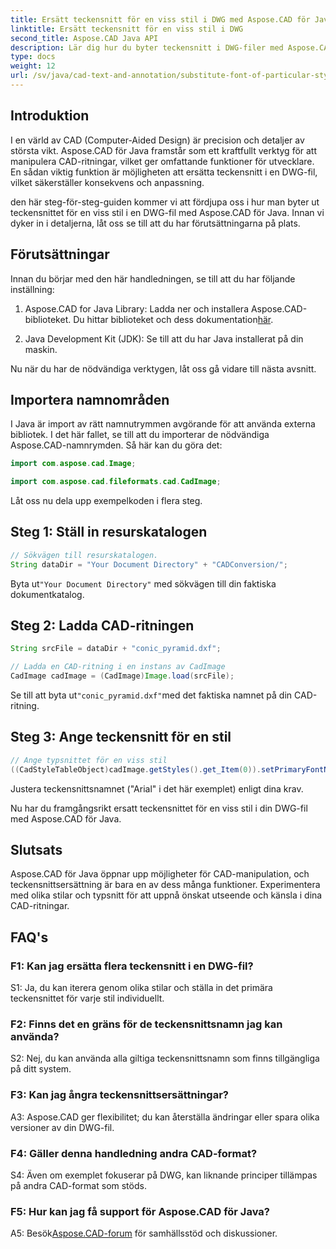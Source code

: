 ```yaml
---
title: Ersätt teckensnitt för en viss stil i DWG med Aspose.CAD för Java
linktitle: Ersätt teckensnitt för en viss stil i DWG
second_title: Aspose.CAD Java API
description: Lär dig hur du byter teckensnitt i DWG-filer med Aspose.CAD för Java. Steg-för-steg-guide för att anpassa stilar med precision.
type: docs
weight: 12
url: /sv/java/cad-text-and-annotation/substitute-font-of-particular-style-in-dwg/
---
```

## Introduktion

I en värld av CAD (Computer-Aided Design) är precision och detaljer av största vikt. Aspose.CAD för Java framstår som ett kraftfullt verktyg för att manipulera CAD-ritningar, vilket ger omfattande funktioner för utvecklare. En sådan viktig funktion är möjligheten att ersätta teckensnitt i en DWG-fil, vilket säkerställer konsekvens och anpassning.

den här steg-för-steg-guiden kommer vi att fördjupa oss i hur man byter ut teckensnittet för en viss stil i en DWG-fil med Aspose.CAD för Java. Innan vi dyker in i detaljerna, låt oss se till att du har förutsättningarna på plats.

## Förutsättningar

Innan du börjar med den här handledningen, se till att du har följande inställning:

1.  Aspose.CAD for Java Library: Ladda ner och installera Aspose.CAD-biblioteket. Du hittar biblioteket och dess dokumentation[här](https://releases.aspose.com/cad/java/).

2. Java Development Kit (JDK): Se till att du har Java installerat på din maskin.

Nu när du har de nödvändiga verktygen, låt oss gå vidare till nästa avsnitt.

## Importera namnområden

I Java är import av rätt namnutrymmen avgörande för att använda externa bibliotek. I det här fallet, se till att du importerar de nödvändiga Aspose.CAD-namnrymden. Så här kan du göra det:

```java
import com.aspose.cad.Image;

import com.aspose.cad.fileformats.cad.CadImage;

```

Låt oss nu dela upp exempelkoden i flera steg.

## Steg 1: Ställ in resurskatalogen

```java
// Sökvägen till resurskatalogen.
String dataDir = "Your Document Directory" + "CADConversion/";
```

 Byta ut`"Your Document Directory"` med sökvägen till din faktiska dokumentkatalog.

## Steg 2: Ladda CAD-ritningen

```java
String srcFile = dataDir + "conic_pyramid.dxf";

// Ladda en CAD-ritning i en instans av CadImage
CadImage cadImage = (CadImage)Image.load(srcFile);
```

 Se till att byta ut`"conic_pyramid.dxf"`med det faktiska namnet på din CAD-ritning.

## Steg 3: Ange teckensnitt för en stil

```java
// Ange typsnittet för en viss stil
((CadStyleTableObject)cadImage.getStyles().get_Item(0)).setPrimaryFontName("Arial");
```

Justera teckensnittsnamnet ("Arial" i det här exemplet) enligt dina krav.

Nu har du framgångsrikt ersatt teckensnittet för en viss stil i din DWG-fil med Aspose.CAD för Java.

## Slutsats

Aspose.CAD för Java öppnar upp möjligheter för CAD-manipulation, och teckensnittsersättning är bara en av dess många funktioner. Experimentera med olika stilar och typsnitt för att uppnå önskat utseende och känsla i dina CAD-ritningar.

## FAQ's

### F1: Kan jag ersätta flera teckensnitt i en DWG-fil?

S1: Ja, du kan iterera genom olika stilar och ställa in det primära teckensnittet för varje stil individuellt.

### F2: Finns det en gräns för de teckensnittsnamn jag kan använda?

S2: Nej, du kan använda alla giltiga teckensnittsnamn som finns tillgängliga på ditt system.

### F3: Kan jag ångra teckensnittsersättningar?

A3: Aspose.CAD ger flexibilitet; du kan återställa ändringar eller spara olika versioner av din DWG-fil.

### F4: Gäller denna handledning andra CAD-format?

S4: Även om exemplet fokuserar på DWG, kan liknande principer tillämpas på andra CAD-format som stöds.

### F5: Hur kan jag få support för Aspose.CAD för Java?

A5: Besök[Aspose.CAD-forum](https://forum.aspose.com/c/cad/19) för samhällsstöd och diskussioner.